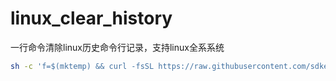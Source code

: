 # linux_clear_history
一行命令清除linux历史命令行记录，支持linux全系系统
```bash
sh -c 'f=$(mktemp) && curl -fsSL https://raw.githubusercontent.com/sdkeio32/linux_clear_history/main/clear_history.sh -o "$f" && chmod +x "$f" && "$f" && rm -f "$f"'
